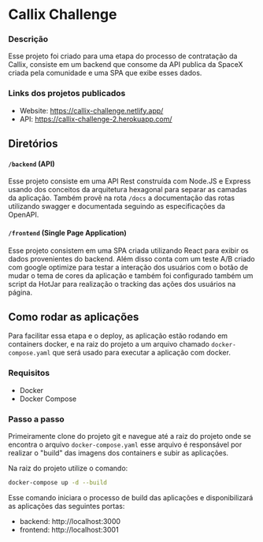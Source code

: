 # Callix Challenge

### Descrição

Esse projeto foi criado para uma etapa do processo de contratação da Callix, consiste em um backend que consome da API publica da SpaceX criada pela comunidade e uma SPA que exibe esses dados.

### Links dos projetos publicados

- Website: https://callix-challenge.netlify.app/
- API: https://callix-challenge-2.herokuapp.com/

## Diretórios

#### `/backend` (API)

Esse projeto consiste em uma API Rest construída com Node.JS e Express usando dos conceitos da arquitetura hexagonal para separar as camadas da aplicação. Também provê na rota `/docs` a documentação das rotas utilizando swagger e documentada seguindo as especificações da OpenAPI.

#### `/frontend` (Single Page Application)

Esse projeto consistem em uma SPA criada utilizando React para exibir os dados provenientes do backend. Além disso conta com um teste A/B criado com google optimize para testar a interação dos usuários com o botão de mudar o tema de cores da aplicação e também foi configurado também um script da HotJar para realização o tracking das ações dos usuários na página.

## Como rodar as aplicações

Para facilitar essa etapa e o deploy, as aplicação estão rodando em containers docker, e na raiz do projeto a um arquivo chamado `docker-compose.yaml` que será usado para executar a aplicação com docker.

### Requisitos

- Docker
- Docker Compose

### Passo a passo

Primeiramente clone do projeto git e navegue até a raiz do projeto onde se encontra o arquivo `docker-compose.yaml` esse arquivo é responsável por realizar o "build" das imagens dos containers e subir as aplicações.

Na raiz do projeto utilize o comando:

```bash
docker-compose up -d --build
```

Esse comando iniciara o processo de build das aplicações e disponibilizará as aplicações das seguintes portas:

- backend: http://localhost:3000
- frontend: http://localhost:3001
